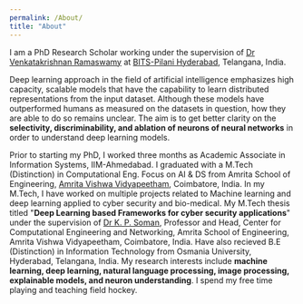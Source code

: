 ```yaml
---
permalink: /About/
title: "About"
---
```



I am a PhD Research Scholar working under the supervision of [Dr Venkatakrishnan Ramaswamy](http://brain.bits-hyderabad.ac.in/venkat/) at [BITS-Pilani Hyderabad](https://www.bits-pilani.ac.in/hyderabad/computerscience/ComputerScience), Telangana, India.


Deep learning approach in the field of artificial intelligence emphasizes high capacity, scalable models that have the capability to learn distributed representations from the input dataset. Although these models have outperformed humans as measured on the datasets in question, how they are able to do so remains unclear. The aim is to get better clarity on the **selectivity, discriminability, and ablation of neurons of neural networks** in order to understand deep learning models.

Prior to starting my PhD, I worked three months as Academic Associate in Information Systems, IIM-Ahmedabad. I graduated with a M.Tech (Distinction) in Computational Eng. Focus on AI & DS from Amrita School of Engineering, [Amrita Vishwa Vidyapeetham](https://www.amrita.edu/), Coimbatore,
India. In my M.Tech, I have worked on multiple projects related to Machine learning and deep learning applied to cyber security and bio-medical. My M.Tech thesis titled "**Deep Learning based Frameworks for cyber security applications**" under the supervision of [Dr K. P. Soman](https://www.amrita.edu/faculty/kp-soman/), Professor and Head, Center for Computational Engineering and Networking, Amrita School of Engineering, Amrita Vishwa Vidyapeetham, Coimbatore, India. Have also recieved B.E (Distinction) in Information Technology from Osmania University, Hyderabad, Telangana, India. My research interests include **machine learning, deep learning, natural language processing, image processing, explainable models, and neuron understanding**. I spend my free time playing and teaching field hockey.

